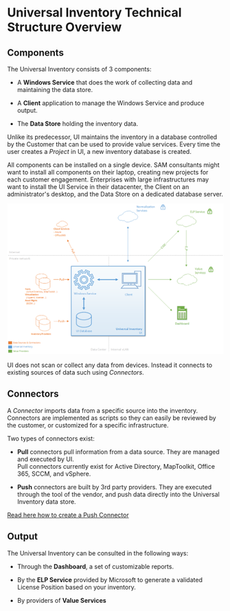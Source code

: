 # Universal Inventory Technical Structure Overview

## Components

The Universal Inventory consists of 3 components:

- A **Windows Service** that does the work of collecting data and maintaining the data store.

- A **Client** application to manage the Windows Service and produce output.

- The **Data Store** holding the inventory data.

Unlike its predecessor, UI maintains the inventory in a database controlled by the Customer that can be used to provide value services. Every time the user creates a *Project* in UI, a new inventory database is created.

All components can be installed on a single device. SAM consultants might want to install all components on their laptop, creating new projects for each customer engagement. Enterprises with large infrastructures may want to install the UI Service in their datacenter, the Client on an administrator's desktop, and the Data Store on a dedicated database server.

![UI Overview ](media/I-AM_UI_Overview.png)

UI does not scan or collect any data from devices. Instead it connects to existing sources of data such using *Connectors*.

## Connectors

A *Connector* imports data from a specific source into the inventory. Connectors are implemented as scripts so they can easily be reviewed by the customer, or customized for a specific infrastructure.

Two types of connectors exist:

- **Pull** connectors pull information from a data source. They are managed and executed by UI.  
  Pull connectors currently exist for Active Directory, MapToolkit, Office 365, SCCM, and vSphere.

- **Push** connectors are built by 3rd party providers. They are executed through the tool of the vendor, and push data directly into the Universal Inventory data store.

[Read here how to create a Push Connector](Push_Connectors.md)

## Output

The Universal Inventory can be consulted in the following ways:

- Through the **Dashboard**, a set of customizable reports.

- By the **ELP Service** provided by Microsoft to generate a validated License Position based on your inventory.

- By providers of **Value Services**